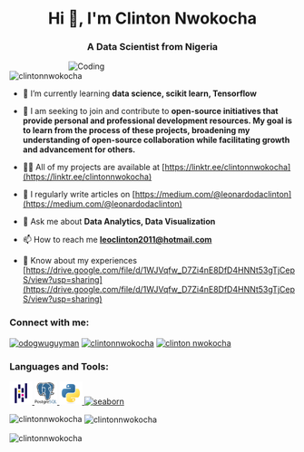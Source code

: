 <h1 align="center">Hi 👋, I'm Clinton Nwokocha</h1>
<h3 align="center">A Data Scientist from Nigeria</h3>
<img align="right" alt="Coding" width="400" src="https://capturly.com/blog/wp-content/uploads/2018/02/Data-Website-Analytics.gif")

<p align="left"> <img src="https://komarev.com/ghpvc/?username=clintonnwokocha&label=Profile%20views&color=0e75b6&style=flat" alt="clintonnwokocha" /> </p>


- 🌱 I’m currently learning **data science, scikit learn, Tensorflow**

- 👯 I am seeking to join and contribute to **open-source initiatives that provide personal and professional development resources. My goal is to learn from the process of these projects, broadening my understanding of open-source collaboration while facilitating growth and advancement for others.**

- 👨‍💻 All of my projects are available at [https://linktr.ee/clintonnwokocha](https://linktr.ee/clintonnwokocha)

- 📝 I regularly write articles on [https://medium.com/@leonardodaclinton](https://medium.com/@leonardodaclinton)

- 💬 Ask me about **Data Analytics, Data Visualization**

- 📫 How to reach me **leoclinton2011@hotmail.com**

- 📄 Know about my experiences [https://drive.google.com/file/d/1WJVqfw_D7Zi4nE8DfD4HNNt53gTjCepS/view?usp=sharing](https://drive.google.com/file/d/1WJVqfw_D7Zi4nE8DfD4HNNt53gTjCepS/view?usp=sharing)

<h3 align="left">Connect with me:</h3>
<p align="left">
<a href="https://twitter.com/odogwuguyman" target="blank"><img align="center" src="https://raw.githubusercontent.com/rahuldkjain/github-profile-readme-generator/master/src/images/icons/Social/twitter.svg" alt="odogwuguyman" height="30" width="40" /></a>
<a href="https://linkedin.com/in/clintonnwokocha" target="blank"><img align="center" src="https://raw.githubusercontent.com/rahuldkjain/github-profile-readme-generator/master/src/images/icons/Social/linked-in-alt.svg" alt="clintonnwokocha" height="30" width="40" /></a>
<a href="https://kaggle.com/clinton nwokocha" target="blank"><img align="center" src="https://raw.githubusercontent.com/rahuldkjain/github-profile-readme-generator/master/src/images/icons/Social/kaggle.svg" alt="clinton nwokocha" height="30" width="40" /></a>
</p>

<h3 align="left">Languages and Tools:</h3>
<p align="left"> <a href="https://pandas.pydata.org/" target="_blank" rel="noreferrer"> <img src="https://raw.githubusercontent.com/devicons/devicon/2ae2a900d2f041da66e950e4d48052658d850630/icons/pandas/pandas-original.svg" alt="pandas" width="40" height="40"/> </a> <a href="https://www.postgresql.org" target="_blank" rel="noreferrer"> <img src="https://raw.githubusercontent.com/devicons/devicon/master/icons/postgresql/postgresql-original-wordmark.svg" alt="postgresql" width="40" height="40"/> </a> <a href="https://www.python.org" target="_blank" rel="noreferrer"> <img src="https://raw.githubusercontent.com/devicons/devicon/master/icons/python/python-original.svg" alt="python" width="40" height="40"/> </a> <a href="https://seaborn.pydata.org/" target="_blank" rel="noreferrer"> <img src="https://seaborn.pydata.org/_images/logo-mark-lightbg.svg" alt="seaborn" width="40" height="40"/> </a> </p>

<p><img align="left" src="https://github-readme-stats.vercel.app/api/top-langs?username=clintonnwokocha&show_icons=true&locale=en&layout=compact" alt="clintonnwokocha" /></p>

<p>&nbsp;<img align="center" src="https://github-readme-stats.vercel.app/api?username=clintonnwokocha&show_icons=true&locale=en" alt="clintonnwokocha" /></p>

<p><img align="center" src="https://github-readme-streak-stats.herokuapp.com/?user=clintonnwokocha&" alt="clintonnwokocha" /></p>
